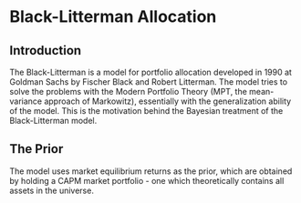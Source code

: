 # Black-Litterman Allocation

## Introduction
The Black-Litterman is a model for portfolio allocation developed in 1990 at Goldman Sachs by Fischer Black and Robert Litterman. The model tries to solve the problems with the Modern Portfolio Theory (MPT, the mean-variance approach of Markowitz), essentially with the generalization ability of the model. This is the motivation behind the Bayesian treatment of the Black-Litterman model.

## The Prior
The model uses market equilibrium returns as the prior, which are obtained by holding a CAPM market portfolio - one which theoretically contains all assets in the universe.